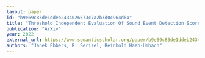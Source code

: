 ```yaml
---
layout: paper
id: "b9e69c83de1ddeb2434026573c7a2b3d0c964d6a"
title: "Threshold Independent Evaluation Of Sound Event Detection Scores"
publication: "ArXiv"
year: 2022
external_url: https://www.semanticscholar.org/paper/b9e69c83de1ddeb2434026573c7a2b3d0c964d6a
authors: "Janek Ebbers, R. Serizel, Reinhold Haeb-Umbach"
---
```

